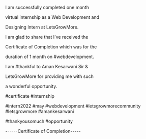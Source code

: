 I am successfully completed one month

virtual internship as a Web Development and

Designing Intern at LetsGrowMore.

I am glad to share that I've received the

Certificate of Completion which was for the

duration of 1 month on #webdevelopment.

I am #thankful to Aman Kesarwani Sir &

LetsGrowMore for providing me with such

a wonderful opportunity.

#certificate #internship

#intern2022 #may #webdevelopment #letsgrowmorecommunity #letsgrowmore #amankesarwani

#thankyousomuch #opportunity

------Certificate of Completion-----
